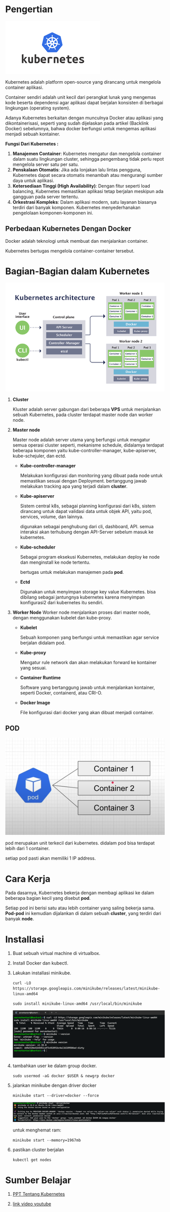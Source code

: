 # Pengertian

![alt](/img/logo_kubernetes.png)

Kubernetes adalah platform open-source yang dirancang untuk mengelola container aplikasi.

Container sendiri adalah unit kecil dari perangkat lunak yang mengemas kode beserta dependensi agar aplikasi dapat berjalan konsisten di berbagai lingkungan (operating system).

Adanya Kubernetes berkaitan dengan munculnya Docker atau aplikasi yang dikontainerisasi, seperti yang sudah dijelaskan pada artikel (Backlink Docker) sebelumnya, bahwa docker berfungsi untuk mengemas aplikasi menjadi sebuah kontainer.

**Fungsi Dari Kubernetes :**

1. **Manajemen Container**: Kubernetes mengatur dan mengelola container dalam suatu lingkungan cluster, sehingga pengembang tidak perlu repot mengelola server satu per satu.
2. **Penskalaan Otomatis**: Jika ada lonjakan lalu lintas pengguna, Kubernetes dapat secara otomatis menambah atau mengurangi sumber daya untuk aplikasi.
3. **Ketersediaan Tinggi (High Availability)**: Dengan fitur seperti load balancing, Kubernetes memastikan aplikasi tetap berjalan meskipun ada gangguan pada server tertentu.
4. **Orkestrasi Kompleks**: Dalam aplikasi modern, satu layanan biasanya terdiri dari banyak komponen. Kubernetes menyederhanakan pengelolaan komponen-komponen ini.

## Perbedaan Kubernetes Dengan Docker

Docker adalah teknologi untuk membuat dan menjalankan container.

Kubernetes bertugas mengelola container-container tersebut.

# Bagian-Bagian dalam Kubernetes

![alt](/img/komponen_kubernetes.png)

1. **Cluster**

   Kluster adalah server gabungan dari beberapa **VPS** untuk menjalankan sebuah Kubernetes, pada cluster terdapat master node dan worker node.

2. **Master node**

   Master node adalah server utama yang berfungsi untuk mengatur semua operasi cluster seperti, mekanisme schedule, didalamya terdapat beberapa komponen yaitu kube-controller-manager, kube-apiserver, kube-schejuler, dan ectd.

   - **Kube-controller-manager**

     Melakukan konfigurasi dan monitoring yang dibuat pada node untuk memastikan sesuai dengan Deployment. bertanggung jawab melakukan tracking apa yang terjadi dalam **cluster**.

   - **Kube-apiserver**

     Sistem central k8s, sebagai planning konfigurasi dari k8s, sistem dirancang untuk dapat validasi data untuk objek API, yaitu pod, services, volume, dan lainnya.

     digunakan sebagai penghubung dari cli, dashboard, API. semua interaksi akan terhubung dengan API-Server sebelum masuk ke kubernetes.

   - **Kube-scheduler**

     Sebagai program eksekusi Kubernetes, melakukan deploy ke node dan menginstall ke node tertentu.

     bertugas untuk melakukan manajemen pada **pod**.

   - **Ectd**

     Digunakan untuk menyimpan storage key value Kubernetes. bisa dibilang sebagai jantungnya kubernetes karena menyimpan konfigurasi2 dari kubernetes itu sendiri.

3. **Worker Node**
   Worker node menjalankan proses dari master node, dengan menggunakan kubelet dan kube-proxy.

   - **Kubelet**

     Sebuah komponen yang berfungsi untuk memastikan agar service berjalan didalam pod.

   - **Kube-proxy**

     Mengatur rule network dan akan melakukan forward ke kontainer yang sesuai.

   - **Container Runtime**

     Software yang bertanggung jawab untuk menjalankan kontainer, seperti Docker, containerd, atau CRI-O.

   - **Docker Image**

     File konfigurasi dari docker yang akan dibuat menjadi container.

## POD

![alt](/img/kubernetes_pod.png)

pod merupakan unit terkecil dari kubernetes. didalam pod bisa terdapat lebih dari 1 container.

setiap pod pasti akan memiliki 1 IP address.

# Cara Kerja

Pada dasarnya, Kubernetes bekerja dengan membagi aplikasi ke dalam beberapa bagian kecil yang disebut **pod**.

Setiap pod ini berisi satu atau lebih container yang saling bekerja sama. **Pod-pod** ini kemudian dijalankan di dalam sebuah **cluster**, yang terdiri dari banyak **node**.

# Installasi

1.  Buat sebuah virtual machine di virtualbox.

2.  Install Docker dan kubectl.

3.  Lakukan installasi minikube.

    `curl -LO https://storage.googleapis.com/minikube/releases/latest/minikube-linux-amd64`

    `sudo install minikube-linux-amd64 /usr/local/bin/minikube`

    ![alt](/img/install%20minikube.png)

4.  tambahkan user ke dalam group docker.

    `sudo usermod -aG docker $USER & newgrp docker`

5.  jalankan minikube dengan driver docker

    `minikube start --driver=docker --force`

    ![alt](/img/run_minikube_docker.png)

    untuk menghemat ram:

    `minikube start --memory=1967mb`

6.  pastikan cluster berjalan

    `kubectl get nodes`

# Sumber Belajar

1. [PPT Tentang Kubernetes](https://www.youtube.com/redirect?event=video_description&redir_token=QUFFLUhqbXA3aTVCTGhneUlIc1hKSTNXemNBTGlndF9Gd3xBQ3Jtc0tuempiSjZYZnRtSG10b083RXZBVmg2M1Z3TmV6MEhyVDdIQ0NUWkNac0xINE9iWHZCb0FDZVM0ZW1DaGlONkdOUXNfLWhkUTI4WlZoRkNRcDhyNFhCU1c0S3V5dHVmTFMzUy00YVhaU3FOSEZ2VnRQRQ&q=https%3A%2F%2Fdocs.google.com%2Fpresentation%2Fd%2F15cPaGS_nRWF1iK2RRfrvudlN7mYQJBL5eX0g8CI45iM%2Fedit%3Fusp%3Dsharing&v=7zInpQfPRqo)

2. [link video youtube](https://www.youtube.com/watch?v=7zInpQfPRqo&t=11s)
